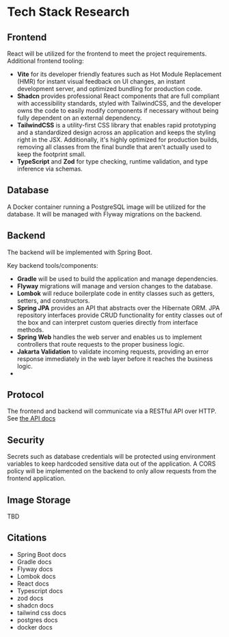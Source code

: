 # Tech Stack Research

## Frontend 
React will be utilized for the frontend to meet the project requirements.
Additional frontend tooling:
- **Vite** for its developer friendly features such as Hot Module Replacement (HMR) for instant 
  visual feedback on UI changes, an instant development server, and optimized bundling for 
  production code.
- **Shadcn** provides professional React components that are full compliant with accessibility 
  standards, styled with TailwindCSS, and the developer owns the code to easily modify 
  components if necessary without being fully dependent on an external dependency.
- **TailwindCSS** is a utility-first CSS library that enables rapid prototyping and a standardized
  design across an application and keeps the styling right in the JSX. Additionally, it's highly 
  optimized for production builds, removing all classes from the final bundle that aren't 
  actually used to keep the footprint small.
- **TypeScript** and **Zod** for type checking, runtime validation, and type inference via schemas.

## Database
A Docker container running a PostgreSQL image will be utilized for the database. It will be 
managed with Flyway migrations on the backend.

## Backend
The backend will be implemented with Spring Boot. 

Key backend tools/components:
- **Gradle** will be used to build the application and manage dependencies.
- **Flyway** migrations will manage and version changes to the database.
- **Lombok** will reduce boilerplate code in entity classes such as getters, setters, and 
  constructors.
- **Spring JPA** provides an API that abstracts over the Hibernate ORM. JPA repository 
  interfaces provide CRUD functionality for entity classes out of the box and can interpret 
  custom queries directly from interface methods.
- **Spring Web** handles the web server and enables us to implement controllers that route 
  requests to the proper business logic.
- **Jakarta Validation** to validate incoming requests, providing an error response immediately 
  in the web layer before it reaches the business logic.
- 


## Protocol
The frontend and backend will communicate via a RESTful API over HTTP. See [the API docs](api.md) 

## Security
Secrets such as database credentials will be protected using environment variables to keep 
hardcoded sensitive data out of the application. A CORS policy will be implemented on the 
backend to only allow requests from the frontend application.

## Image Storage

TBD

## Citations
- Spring Boot docs
- Gradle docs
- Flyway docs
- Lombok docs
- React docs
- Typescript docs
- zod docs
- shadcn docs
- tailwind css docs
- postgres docs
- docker docs

